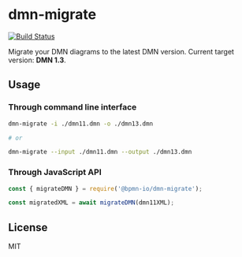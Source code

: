 # dmn-migrate

[![Build Status](https://travis-ci.com/bpmn-io/dmn-migrate.svg?branch=master)](https://travis-ci.com/bpmn-io/dmn-migrate)

Migrate your DMN diagrams to the latest DMN version. Current target version: __DMN 1.3__.


## Usage

### Through command line interface

```bash
dmn-migrate -i ./dmn11.dmn -o ./dmn13.dmn

# or

dmn-migrate --input ./dmn11.dmn --output ./dmn13.dmn
```

### Through JavaScript API

```javascript
const { migrateDMN } = require('@bpmn-io/dmn-migrate');

const migratedXML = await migrateDMN(dmn11XML);
```

## License

MIT
